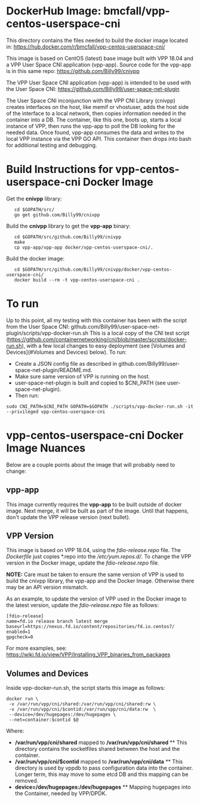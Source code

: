 #  DockerHub Image: bmcfall/vpp-centos-userspace-cni
This directory contains the files needed to build the docker image located in:
   https://hub.docker.com/r/bmcfall/vpp-centos-userspace-cni/

This image is based on CentOS (latest) base image built with VPP 18.04 and a
VPP User Space CNI application (vpp-app). Source code for the vpp-app is in this
same repo:
   https://github.com/Billy99/cnivpp

The VPP User Space CNI application (vpp-app) is intended to be used with the
User Space CNI:
   https://github.com/Billy99/user-space-net-plugin

The User Space CNI inconjunction with the VPP CNI Library (cnivpp) creates
interfaces on the host, like memif or vhostuser, adds the host side of the
interface to a local network, then copies information needed in the container
into a DB. The container, like this one, boots up, starts a local instance of
VPP, then runs the vpp-app to poll the DB looking for the needed data. Once
found, vpp-app consumes the data and writes to the local VPP instance via the
VPP GO API. This container then drops into bash for additional testing and
debugging.


# Build Instructions for vpp-centos-userspace-cni Docker Image
Get the **cnivpp** library:
```
   cd $GOPATH/src/
   go get github.com/Billy99/cnivpp
```

Build the **cnivpp** library to get the **vpp-app** binary:
```
   cd $GOPATH/src/github.com/Billy99/cnivpp
   make
   cp vpp-app/vpp-app docker/vpp-centos-userspace-cni/.
```

Build the docker image:
```
   cd $GOPATH/src/github.com/Billy99/cnivpp/docker/vpp-centos-userspace-cni/
   docker build --rm -t vpp-centos-userspace-cni .
```


# To run
Up to this point, all my testing with this container has been with the
script from the User Space CNI:
   github.com/Billy99/user-space-net-plugin/scripts/vpp-docker-run.sh
This is a local copy of the CNI test script
(https://github.com/containernetworking/cni/blob/master/scripts/docker-run.sh),
with a few local changes to easy deployment
(see [Volumes and Devices](#Volumes and Devices) below). To run:
* Create a JSON config file as described in
github.com/Billy99/user-space-net-plugin/README.md.
* Make sure same version of VPP is running on the host.
* user-space-net-plugin is built and copied to $CNI_PATH
(see user-space-net-plugin).
* Then run:
```
sudo CNI_PATH=$CNI_PATH GOPATH=$GOPATH ./scripts/vpp-docker-run.sh -it --privileged vpp-centos-userspace-cni
```

# vpp-centos-userspace-cni Docker Image Nuances
Below are a couple points about the image that will probably need to change:


## vpp-app
This image currently requires the **vpp-app** to be built outside of docker
image. Next merge, it will be built as part of the image. Until that happens,
don't update the VPP release version (next bullet).


## VPP Version
This image is based on VPP 18.04, using the *fdio-release.repo* file. The
*Dockerfile* just copies *.repo into the */etc/yum.repos.d/*. To change the
VPP version in the Docker image, update the *fdio-release.repo* file.

**NOTE:** Care must be taken to ensure the same version of VPP is used to build
the cnivpp library, the vpp-app and the Docker Image. Otherwise there may be an
API version mismatch.

As an example, to update the version of VPP used in the Docker image to the latest
version, update the *fdio-release.repo* file as follows:
```
[fdio-release]
name=fd.io release branch latest merge
baseurl=https://nexus.fd.io/content/repositories/fd.io.centos7/
enabled=1
gpgcheck=0
```

For more examples, see: https://wiki.fd.io/view/VPP/Installing_VPP_binaries_from_packages


## Volumes and Devices
Inside vpp-docker-run.sh, the script starts this image as follows:
```
docker run \
 -v /var/run/vpp/cni/shared:/var/run/vpp/cni/shared:rw \
 -v /var/run/vpp/cni/$contid:/var/run/vpp/cni/data:rw  \
 --device=/dev/hugepages:/dev/hugepages \
 --net=container:$contid $@
```
Where:
* **/var/run/vpp/cni/shared** mapped to **/var/run/vpp/cni/shared**
** This directory contains the socketfiles shared between the host and
the container.
* **/var/run/vpp/cni/$contid** mapped to **/var/run/vpp/cni/data**
** This directory is used by vppdb to pass configuration data into the container.
Longer term, this may move to some etcd DB and this mapping can be removed.
* **device=/dev/hugepages:/dev/hugepages**
** Mapping hugepages into the Container, needed by VPP/DPDK.

